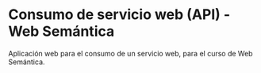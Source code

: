 # Consumo de servicio web (API) - Web Semántica
Aplicación web para el consumo de un servicio web, para el curso de Web Semántica.
